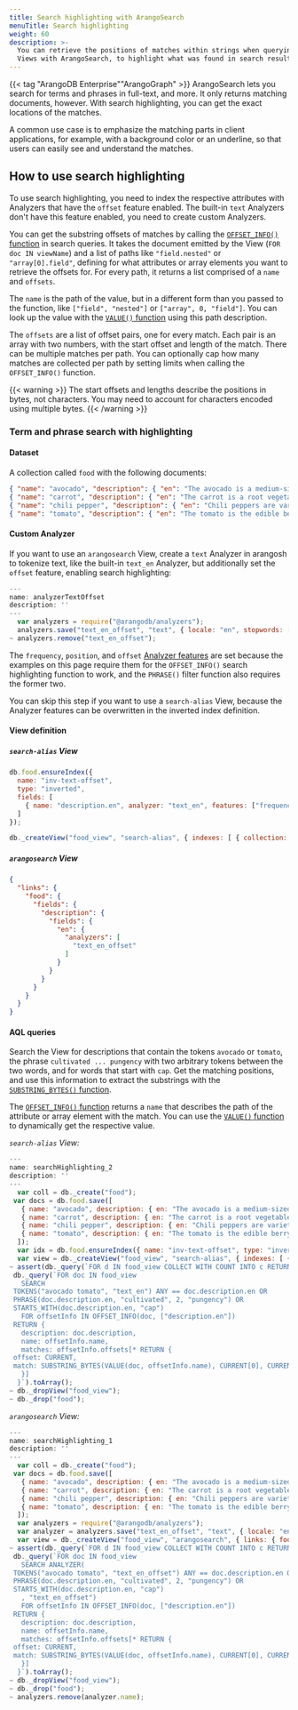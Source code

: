 ```yaml
---
title: Search highlighting with ArangoSearch
menuTitle: Search highlighting
weight: 60
description: >-
  You can retrieve the positions of matches within strings when querying
  Views with ArangoSearch, to highlight what was found in search results
---
```

{{< tag "ArangoDB Enterprise""ArangoGraph" >}}
ArangoSearch lets you search for terms and phrases in full-text, and more.
It only returns matching documents, however. With search highlighting, you can
get the exact locations of the matches.

A common use case is to emphasize the matching parts in client applications,
for example, with a background color or an underline, so that users can easily
see and understand the matches.

## How to use search highlighting

To use search highlighting, you need to index the respective attributes with
Analyzers that have the `offset` feature enabled. The built-in `text` Analyzers
don't have this feature enabled, you need to create custom Analyzers.

You can get the substring offsets of matches by calling the
[`OFFSET_INFO()` function](../../aql/functions/arangosearch.md#offset_info) in
search queries. It takes the document emitted by the View (`FOR doc IN viewName`)
and a list of paths like `"field.nested"` or `"array[0].field"`, defining for
what attributes or array elements you want to retrieve the offsets for. For
every path, it returns a list comprised of a `name` and `offsets`.

The `name` is the path of the value, but in a different form than you passed to
the function, like `["field", "nested"]` or `["array", 0, "field"]`. You can
look up the value with the [`VALUE()` function](../../aql/functions/document-object.md#value)
using this path description.

The `offsets` are a list of offset pairs, one for every match. Each pair is an
array with two numbers, with the start offset and length of the match. There can be
multiple matches per path. You can optionally cap how many matches are collected
per path by setting limits when calling the `OFFSET_INFO()` function.

{{< warning >}}
The start offsets and lengths describe the positions in bytes, not characters.
You may need to account for characters encoded using multiple bytes.
{{< /warning >}}

### Term and phrase search with highlighting

#### Dataset

A collection called `food` with the following documents:

```json
{ "name": "avocado", "description": { "en": "The avocado is a medium-sized, evergreen tree, native to the Americas." } }
{ "name": "carrot", "description": { "en": "The carrot is a root vegetable, typically orange in color, native to Europe and Southwestern Asia." } }
{ "name": "chili pepper", "description": { "en": "Chili peppers are varieties of the berry-fruit of plants from the genus Capsicum, cultivated for their pungency." } }
{ "name": "tomato", "description": { "en": "The tomato is the edible berry of the tomato plant." } }
```

#### Custom Analyzer

If you want to use an `arangosearch` View,
create a `text` Analyzer in arangosh to tokenize text, like the built-in
`text_en` Analyzer, but additionally set the `offset` feature, enabling
search highlighting:

```js
---
name: analyzerTextOffset
description: ''
---
  var analyzers = require("@arangodb/analyzers");
  analyzers.save("text_en_offset", "text", { locale: "en", stopwords: [] }, ["frequency", "position", "offset"]);
~ analyzers.remove("text_en_offset");
```

The `frequency`, `position`, and `offset` [Analyzer features](../analyzers.md#analyzer-features)
are set because the examples on this page require them for the `OFFSET_INFO()`
search highlighting function to work, and the `PHRASE()` filter function also
requires the former two.

You can skip this step if you want to use a `search-alias` View, because the
Analyzer features can be overwritten in the inverted index definition.

#### View definition

##### `search-alias` View

```js
db.food.ensureIndex({
  name: "inv-text-offset",
  type: "inverted",
  fields: [
    { name: "description.en", analyzer: "text_en", features: ["frequency", "position", "offset"] }
  ]
});

db._createView("food_view", "search-alias", { indexes: [ { collection: "food", index: "inv-text-offset" } ] });
```

##### `arangosearch` View

```json
{
  "links": {
    "food": {
      "fields": {
        "description": {
          "fields": {
            "en": {
              "analyzers": [
                "text_en_offset"
              ]
            }
          }
        }
      }
    }
  }
}
```

#### AQL queries

Search the View for descriptions that contain the tokens `avocado` or `tomato`,
the phrase `cultivated ... pungency` with two arbitrary tokens between the two
words, and for words that start with `cap`. Get the matching positions, and use
this information to extract the substrings with the
[`SUBSTRING_BYTES()` function](../../aql/functions/string.md#substring_bytes).

The [`OFFSET_INFO()` function](../../aql/functions/arangosearch.md#offset_info)
returns a `name` that describes the path of the attribute or array element with
the match. You can use the [`VALUE()` function](../../aql/functions/document-object.md#value)
to dynamically get the respective value.

_`search-alias` View:_

```js
---
name: searchHighlighting_2
description: ''
---
  var coll = db._create("food");
 var docs = db.food.save([
   { name: "avocado", description: { en: "The avocado is a medium-sized, evergreen tree, native to the Americas." } },
   { name: "carrot", description: { en: "The carrot is a root vegetable, typically orange in color, native to Europe and Southwestern Asia." } },
   { name: "chili pepper", description: { en: "Chili peppers are varieties of the berry-fruit of plants from the genus Capsicum, cultivated for their pungency." } },
   { name: "tomato", description: { en: "The tomato is the edible berry of the tomato plant." } }
  ]);
  var idx = db.food.ensureIndex({ name: "inv-text-offset", type: "inverted", fields: [ { name: "description.en", analyzer: "text_en", features: ["frequency", "position", "offset"] } ] });
  var view = db._createView("food_view", "search-alias", { indexes: [ { collection: "food", index: "inv-text-offset" } ] });
~ assert(db._query(`FOR d IN food_view COLLECT WITH COUNT INTO c RETURN c`).toArray()[0] === 4);
 db._query(`FOR doc IN food_view
   SEARCH
 TOKENS("avocado tomato", "text_en") ANY == doc.description.en OR
 PHRASE(doc.description.en, "cultivated", 2, "pungency") OR
 STARTS_WITH(doc.description.en, "cap")
   FOR offsetInfo IN OFFSET_INFO(doc, ["description.en"])
 RETURN {
   description: doc.description,
   name: offsetInfo.name,
   matches: offsetInfo.offsets[* RETURN {
 offset: CURRENT,
 match: SUBSTRING_BYTES(VALUE(doc, offsetInfo.name), CURRENT[0], CURRENT[1])
   }]
  }`).toArray();
~ db._dropView("food_view");
~ db._drop("food");
```

_`arangosearch` View:_

```js
---
name: searchHighlighting_1
description: ''
---
  var coll = db._create("food");
 var docs = db.food.save([
   { name: "avocado", description: { en: "The avocado is a medium-sized, evergreen tree, native to the Americas." } },
   { name: "carrot", description: { en: "The carrot is a root vegetable, typically orange in color, native to Europe and Southwestern Asia." } },
   { name: "chili pepper", description: { en: "Chili peppers are varieties of the berry-fruit of plants from the genus Capsicum, cultivated for their pungency." } },
   { name: "tomato", description: { en: "The tomato is the edible berry of the tomato plant." } }
  ]);
  var analyzers = require("@arangodb/analyzers");
  var analyzer = analyzers.save("text_en_offset", "text", { locale: "en", stopwords: [] }, ["frequency", "position", "offset"]);
  var view = db._createView("food_view", "arangosearch", { links: { food: { fields: { description: { fields: { en: { analyzers: ["text_en_offset"] } } } } } } });
~ assert(db._query(`FOR d IN food_view COLLECT WITH COUNT INTO c RETURN c`).toArray()[0] === 4);
 db._query(`FOR doc IN food_view
   SEARCH ANALYZER(
 TOKENS("avocado tomato", "text_en_offset") ANY == doc.description.en OR
 PHRASE(doc.description.en, "cultivated", 2, "pungency") OR
 STARTS_WITH(doc.description.en, "cap")
   , "text_en_offset")
   FOR offsetInfo IN OFFSET_INFO(doc, ["description.en"])
 RETURN {
   description: doc.description,
   name: offsetInfo.name,
   matches: offsetInfo.offsets[* RETURN {
 offset: CURRENT,
 match: SUBSTRING_BYTES(VALUE(doc, offsetInfo.name), CURRENT[0], CURRENT[1])
   }]
  }`).toArray();
~ db._dropView("food_view");
~ db._drop("food");
~ analyzers.remove(analyzer.name);
```
